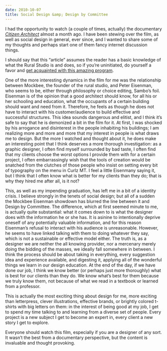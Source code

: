 ```yaml
---
date: 2010-10-07
title: Social Design &amp; Design by Committee
---
```

I had the opportunity to watch (a couple of times, actually) the documentary [_Citizen Architect_](http://citizenarchitectfilm.com/ "Citizen Architect") almost a month ago. I have been stewing over the film, as well as social design in general, ever since, and I wanted to share some of my thoughts and perhaps start one of them fancy internet discussion things.

I should say that this “article” assumes the reader has a basic knowledge of what the Rural Studio is and does, so if you’re uninitiated, do yourself a favor and [get acquainted with this amazing program](http://en.wikipedia.org/wiki/Rural_Studio "The Rural Studio").

One of the more interesting dynamics in the film for me was the relationship between Mockbee, the founder of the rural studio, and Peter Eisenman, who seems to be, either through philosophy or choice editing, Sambo’s foil. Eisenman is of the opinion that a good architect should know, for all his or her schooling and education, what the occupants of a certain building should want and need from it. Therefore, he feels as though he does not have to interact with his customer/audience to build effective and successful structures. This idea sounds dangerous and elitist, and I think it’s safe to say that he is demonized a bit in the film for it. At first, I was shocked by his arrogance and disinterest in the people inhabiting his buildings; I am realizing more and more and more that my interest in people is what draws me to design. But the more I watched and thought about it, he does make an interesting point that I think deserves a more thorough investigation: as a graphic designer, I often find myself surrounded by bad taste, I often find that my clients choose the worst options I provide them with for a certain project, I often embarrassingly wish that the tools of creation would be snatched from the clutches of those people who insist on setting every bit of typography on the menu in Curlz MT. I feel a little Eisenmany saying it, but I think that I often know what is better for my clients than they do; that is why they hired me after all, is it not?

This, as well as my impending graduation, has left me in a bit of a identity crisis. I believe strongly in the tenets of social design; but all of a sudden the Mockbee Eisenman showdown has blurred the line between it and Design by Committee. The difference, which at first seemed minute to me, is actually quite substantial: what it comes down to is what the designer does with the information he or she has. It is asinine to intentionally deprive oneself of any potentially valuable information, and for this reason Eisenman’s refusal to interact with his audience is unreasonable. However, he seems to have linked talking with them to doing whatever they say, which is not a sustainable or effective model either. The truth is, as a designer we are neither the all knowing provider, nor a mercenary merely doing the bidding of the masses, we ideally fall somewhere in between. I think the process should be about taking in everything, every suggestion idea and experience available, and digesting it, applying all of the wonderful things we learn in our design education. At the end of the day, if we have done our job, I think we know better (or perhaps just more thoroughly) what is best for our clients than they do. We know what’s best for them because we truly know them, not because of what we read in a textbook or learned from a professor.

This is actually the most exciting thing about design for me, more exciting than letterpress, clever illustrations, effective brands, or brightly colored t-shirts with big letters on them: in the interest of being good at my job, I get to spend my time talking to and learning from a diverse set of people. Every project is a new subject I get to become an expert in, every client a new story I get to explore.

Everyone should watch this film, especially if you are a designer of any sort. It wasn’t the best from a documentary perspective, but the content is invaluable and thought provoking.
